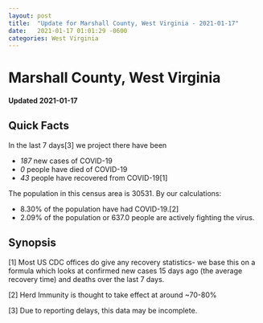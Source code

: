 ```yaml
---
layout: post
title:  "Update for Marshall County, West Virginia - 2021-01-17"
date:   2021-01-17 01:01:29 -0600
categories: West Virginia
---
```


# Marshall County, West Virginia
#### Updated 2021-01-17

## Quick Facts

In the last 7 days[3] we project there have been
- *187* new cases of COVID-19
- *0* people have died of COVID-19
- *43* people have recovered from COVID-19[1]

The population in this census area is 30531. By our calculations:
- 8.30% of the population have had COVID-19.[2]
- 2.09% of the population or 637.0 people are actively fighting the virus.

## Synopsis




[1] Most US CDC offices do give any recovery statistics- we base this on a formula which looks at confirmed new cases
15 days ago (the average recovery time) and deaths over the last 7 days.

[2] Herd Immunity is thought to take effect at around ~70-80%

[3] Due to reporting delays, this data may be incomplete.
 
    